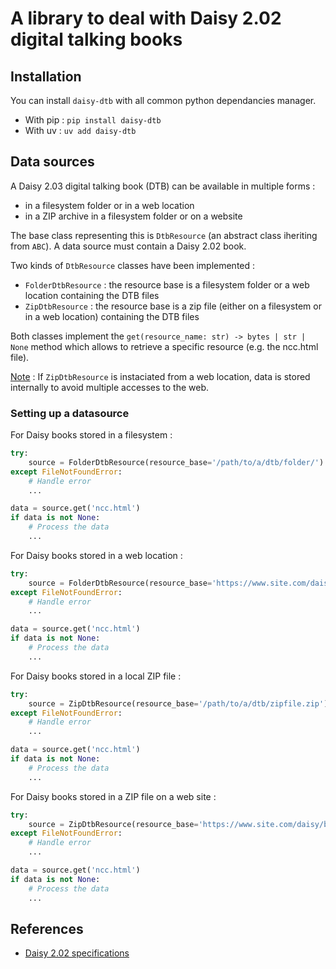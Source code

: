 # A library to deal with Daisy 2.02 digital talking books

## Installation

You can install `daisy-dtb` with all common python dependancies manager.

* With pip : ```pip install daisy-dtb```
* With uv : ```uv add daisy-dtb```

## Data sources

A Daisy 2.03 digital talking book (DTB) can be available in multiple forms :

- in a filesystem folder or in a web location
- in a ZIP archive in a filesystem folder or on a website

The base class representing this is `DtbResource` (an abstract class iheriting from `ABC`).
A data source must contain a Daisy 2.02 book.

Two kinds of `DtbResource` classes have been implemented :

- `FolderDtbResource` : the resource base is a filesystem folder or a web location containing the DTB files
- `ZipDtbResource` : the resource base is a zip file (either on a filesystem or in a web location) containing the DTB files

Both classes implement the `get(resource_name: str) -> bytes | str | None` method which allows to retrieve a specific resource (e.g. the ncc.html file).

<u>Note</u> : If `ZipDtbResource` is instaciated from a web location, data is stored internally to avoid multiple accesses to the web.

### Setting up a datasource

For Daisy books stored in a filesystem :

```python
try:
    source = FolderDtbResource(resource_base='/path/to/a/dtb/folder/')
except FileNotFoundError:
    # Handle error
    ...  

data = source.get('ncc.html')
if data is not None:
    # Process the data
    ...

```

For Daisy books stored in a web location :

```python
try:
    source = FolderDtbResource(resource_base='https://www.site.com/daisy/book/')
except FileNotFoundError:
    # Handle error
    ...  

data = source.get('ncc.html')
if data is not None:
    # Process the data
    ...

```

For Daisy books stored in a local ZIP file :

```python
try:
    source = ZipDtbResource(resource_base='/path/to/a/dtb/zipfile.zip')
except FileNotFoundError:
    # Handle error
    ...  

data = source.get('ncc.html')
if data is not None:
    # Process the data
    ...

```

For Daisy books stored in a ZIP file on a web site :

```python
try:
    source = ZipDtbResource(resource_base='https://www.site.com/daisy/book/zipfile.zip')
except FileNotFoundError:
    # Handle error
    ...  

data = source.get('ncc.html')
if data is not None:
    # Process the data
    ...

```






## References

* [Daisy 2.02 specifications](https://daisy.org/activities/standards/daisy/daisy-2/daisy-format-2-02-specification/)
